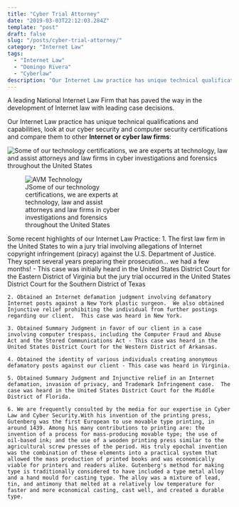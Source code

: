 ```yaml
---
title: "Cyber Trial Attorney"
date: "2019-03-03T22:12:03.284Z"
template: "post"
draft: false
slug: "/posts/cyber-trial-attorney/"
category: "Internet Law"
tags:
  - "Internet Law"
  - "Domingo Rivera"
  - "Cyberlaw"
description: "Our Internet Law practice has unique technical qualifications and capabilities, look at our cyber security and computer security certifications and compare them to other Internet or cyber law firms."
---
```


A leading National Internet Law Firm that has paved the way in the development of Internet law with leading case decisions.

Our Internet Law practice has unique technical qualifications and capabilities, look at our cyber security and computer security certifications and compare them to other **Internet or cyber law firms**:

![Some of our technology certifications, we are experts at technology, law and assist attorneys and law firms in cyber investigations and forensics throughout the United States](/media/RiveraCerts.jpg)

<figure class="float-right" style="width: 240px">
	<img src="/media/RiveraCerts.jpg" alt="AVM Technology">
	<figcaption>JSome of our technology certifications, we are experts at technology, law and assist attorneys and law firms in cyber investigations and forensics throughout the United States</figcaption>
</figure>

Some recent highlights of our Internet Law Practice:
	1. The first law firm in the United States to win a jury trial involving allegations of Internet copyright infringement (piracy) against the U.S. Department of Justice.  They spent several years preparing their prosecution... we had a few months! - This case was initially heard in the United States District Court for the Eastern District of Virginia but the jury trial occurred in the United States District Court for the Southern District of Texas

	2. Obtained an Internet defamation judgment involving defamatory Internet posts against a New York plastic surgeon.  We also obtained Injunctive relief prohibiting the individual from further postings regarding our client.  This case was heard in New York.

	3. Obtained Summary Judgment in favor of our client in a case involving computer trespass, including the Computer Fraud and Abuse Act and the Stored Communications Act - This case was heard in the United States District Court for the Western District of Arkansas.
	
	4. Obtained the identity of various individuals creating anonymous defamatory posts against our client - This case was heard in Virginia.

	5. Obtained Summary Judgment and Injunctive relief in an Internet defamation, invasion of privacy, and Trademark Infringement case.  The case was heard in the United States District Court for the Middle District of Florida.
	
	6. We are frequently consulted by the media for our expertise in Cyber Law and Cyber Security.With his invention of the printing press, Gutenberg was the first European to use movable type printing, in around 1439. Among his many contributions to printing are: the invention of a process for mass-producing movable type; the use of oil-based ink; and the use of a wooden printing press similar to the agricultural screw presses of the period. His truly epochal invention was the combination of these elements into a practical system that allowed the mass production of printed books and was economically viable for printers and readers alike. Gutenberg's method for making type is traditionally considered to have included a type metal alloy and a hand mould for casting type. The alloy was a mixture of lead, tin, and antimony that melted at a relatively low temperature for faster and more economical casting, cast well, and created a durable type.
